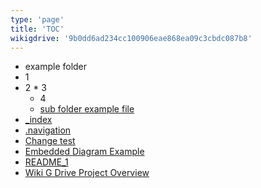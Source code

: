 ```yaml
---
type: 'page'
title: 'TOC'
wikigdrive: '9b0dd6ad234cc100906eae868ea09c3cbdc087b8'
---
```

 * example folder
  * 1
   * 2
    * 3
     * 4
      * [sub folder example file](example-folder/1/2/3/4/sub-folder-example-file.md)
 * [_index](_index.md)
 * [.navigation](.navigation.md)
 * [Change test](change-test.md)
 * [Embedded Diagram Example](embedded-diagram-example.md)
 * [README_1](readme_1.md)
 * [Wiki G Drive Project Overview](wiki-g-drive-project-overview.md)
